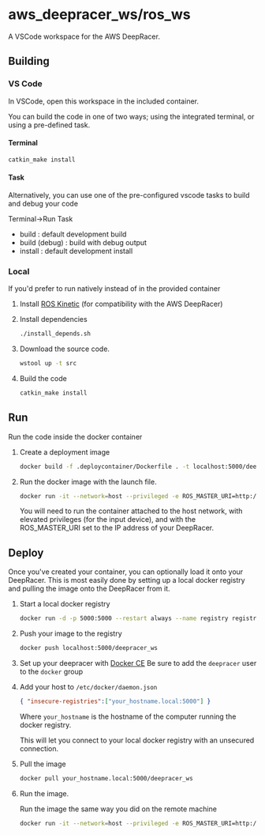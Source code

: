 # aws_deepracer_ws/ros_ws

A VSCode workspace for the AWS DeepRacer.

## Building

### VS Code

In VSCode, open this workspace in the included container.

You can build the code in one of two ways; using the integrated terminal, or using a pre-defined task.

#### Terminal

```bash
catkin_make install
```

#### Task

Alternatively, you can use one of the pre-configured vscode tasks to build and debug your code

Terminal->Run Task

* build : default development build
* build (debug) : build with debug output
* install : default development install

### Local

If you'd prefer to run natively instead of in the provided container

1. Install [ROS Kinetic](http://wiki.ros.org/kinetic/Installation) (for compatibility with the AWS DeepRacer)
2. Install dependencies

    ```bash
    ./install_depends.sh
    ```

3. Download the source code.

   ```bash
   wstool up -t src
   ```

4. Build the code

   ```bash
   catkin_make install
   ```

## Run

Run the code inside the docker container

1. Create a deployment image

    ```bash
    docker build -f .deploycontainer/Dockerfile . -t localhost:5000/deepracer_ws
    ```

2. Run the docker image with the launch file.

    ```bash
    docker run -it --network=host --privileged -e ROS_MASTER_URI=http://$DEEPRACER_IP:11311 localhost:5000/deepracer_ws roslaunch deepracer_joy deepracer_joy.launch
    ```

    You will need to run the container attached to the host network, with elevated privileges (for the input device), and with the ROS_MASTER_URI set to the IP address of your DeepRacer.

## Deploy

Once you've created your container, you can optionally load it onto your DeepRacer.  This is most easily done by setting up a local docker registry and pulling the image onto the DeepRacer from it.

1. Start a local docker registry

    ```bash
    docker run -d -p 5000:5000 --restart always --name registry registry:2
    ```

2. Push your image to the registry

    ```bash
    docker push localhost:5000/deepracer_ws
    ```

3. Set up your deepracer with [Docker CE](https://docs.docker.com/install/linux/docker-ce/ubuntu/)
   Be sure to add the `deepracer` user to the `docker` group

4. Add your host to `/etc/docker/daemon.json`

    ```json
    { "insecure-registries":["your_hostname.local:5000"] }
    ```

    Where `your_hostname` is the hostname of the computer running the docker registry.

    This will let you connect to your local docker registry with an unsecured connection.

5. Pull the image

   ```bash
   docker pull your_hostname.local:5000/deepracer_ws
   ```

6. Run the image.

    Run the image the same way you did on the remote machine

    ```bash
    docker run -it --network=host --privileged -e ROS_MASTER_URI=http://localhost:11311 your_hostname.local:5000/deepracer_ws roslaunch deepracer_joy deepracer_joy.launch
    ```
